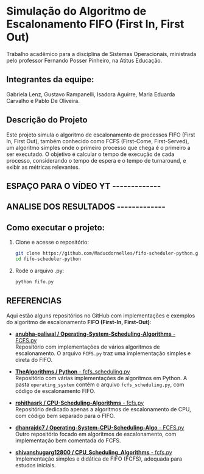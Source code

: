 # Simulação do Algoritmo de Escalonamento FIFO (First In, First Out)
Trabalho acadêmico para a disciplina de Sistemas Operacionais, ministrada pelo professor Fernando Posser Pinheiro, na Atitus Educação.

## Integrantes da equipe: 
Gabriela Lenz, Gustavo Rampanelli, Isadora Aguirre, Maria Eduarda Carvalho e Pablo De Oliveira.

## Descrição do Projeto
Este projeto simula o algoritmo de escalonamento de processos FIFO (First In, First Out), também conhecido como FCFS (First-Come, First-Served), um algoritmo simples onde o primeiro processo que chega é o primeiro a ser executado. O objetivo é calcular o tempo de execução de cada processo, considerando o tempo de espera e o tempo de turnaround, e exibir as métricas relevantes.

## ESPAÇO PARA O VÍDEO YT -------------

## ANALISE DOS RESULTADOS -------------

## Como executar o projeto:

1. Clone e acesse o repositório:
    ```bash
    git clone https://github.com/Maducdornelles/fifo-scheduler-python.git 
    cd fifo-scheduler-python
    ```
2. Rode o arquivo .py:
    ```bash
    python fifo.py
    ```

## REFERENCIAS 
Aqui estão alguns repositórios no GitHub com implementações e exemplos do algoritmo de escalonamento **FIFO (First-In, First-Out)**:

- [**anubha-paliwal / Operating-System-Scheduling-Algorithms** - FCFS.py](https://github.com/anubha-paliwal/Operating-System-Scheduling-Algorithms/blob/master/FCFS.py)  
Repositório com implementações de vários algoritmos de escalonamento. O arquivo `FCFS.py` traz uma implementação simples e direta do FIFO.

- [**TheAlgorithms / Python** - fcfs_scheduling.py](https://github.com/TheAlgorithms/Python/blob/master/operating_system/fcfs_scheduling.py)  
Repositório com várias implementações de algoritmos em Python. A pasta `operating_system` contém o arquivo `fcfs_scheduling.py`, com código de escalonamento FIFO.

- [**rohithasrk / CPU-Scheduling-Algorithms** - fcfs.py](https://github.com/rohithasrk/CPU-Scheduling-Algorithms/blob/master/fcfs.py)  
Repositório dedicado apenas a algoritmos de escalonamento de CPU, com código bem separado para o FIFO.

- [**dhanrajdc7 / Operating-System-CPU-Scheduling-Algo** - FCFS.py](https://github.com/dhanrajdc7/Operating-System-CPU-Scheduling-Algo/blob/master/FCFS.py)  
Outro repositório focado em algoritmos de escalonamento, com implementação bem comentada do FCFS.

- [**shivanshugarg12800 / CPU_Scheduling_Algorithms** - fcfs.py](https://github.com/shivanshugarg12800/CPU_Scheduling_Algorithms/blob/main/fcfs.py)  
Implementação simples e didática de FIFO (FCFS), adequada para estudos iniciais.

